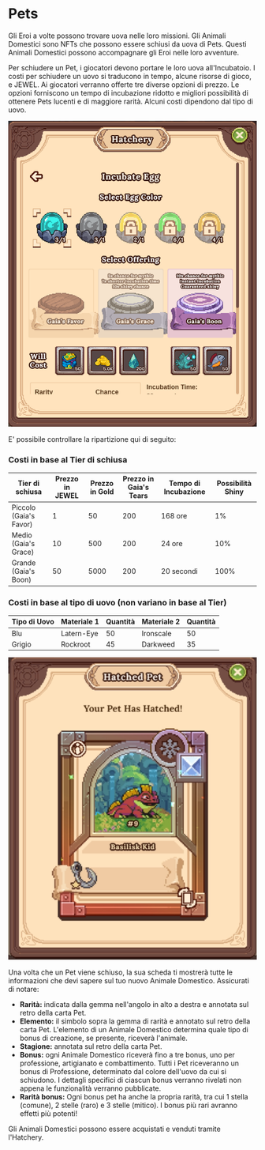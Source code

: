 # Pets

Gli Eroi a volte possono trovare uova nelle loro missioni. Gli Animali Domestici sono NFTs che possono essere schiusi da uova di Pets. Questi Animali Domestici possono accompagnare gli Eroi nelle loro avventure.

Per schiudere un Pet, i giocatori devono portare le loro uova all'Incubatoio. I costi per schiudere un uovo si traducono in tempo, alcune risorse di gioco, e JEWEL. Ai giocatori verranno offerte tre diverse opzioni di prezzo. Le opzioni forniscono un tempo di incubazione ridotto e migliori possibilità di ottenere Pets lucenti e di maggiore rarità. Alcuni costi dipendono dal tipo di uovo.

![](<../../../.gitbook/assets/image (8).png>)

E' possibile controllare la ripartizione qui di seguito:

### Costi in base al Tier di schiusa

| Tier di schiusa        | Prezzo in JEWEL | Prezzo in Gold | Prezzo in Gaia's Tears  | Tempo di Incubazione | Possibilità Shiny |
| ---------------------- | --------------- | -------------- | ----------------------- | -------------------- | ----------------- |
| Piccolo (Gaia's Favor) | 1               | 50             | 200                     | 168 ore              | 1%                |
| Medio (Gaia's Grace)   | 10              | 500            | 200                     | 24 ore               | 10%               |
| Grande (Gaia's Boon)   | 50              | 5000           | 200                     | 20 secondi           | 100%              |

### Costi in base al tipo di uovo (non variano in base al Tier)

| Tipo di Uovo | Materiale 1 | Quantità | Materiale 2  | Quantità |
| ------------ | ----------- | -------- | ------------ | -------- |
| Blu          | Latern-Eye  | 50       | Ironscale    | 50       |
| Grigio       | Rockroot    | 45       | Darkweed     | 35       |

![](<../../../.gitbook/assets/image (1) (2).png>)

Una volta che un Pet viene schiuso, la sua scheda ti mostrerà tutte le informazioni che devi sapere sul tuo nuovo Animale Domestico. Assicurati di notare:

* **Rarità:** indicata dalla gemma nell'angolo in alto a destra e annotata sul retro della carta Pet.
* **Elemento:** il simbolo sopra la gemma di rarità e annotato sul retro della carta Pet. L'elemento di un Animale Domestico determina quale tipo di bonus di creazione, se presente, riceverà l'animale.
* **Stagione:** annotata sul retro della carta Pet.
* **Bonus:** ogni Animale Domestico riceverà fino a tre bonus, uno per professione, artigianato e combattimento. Tutti i Pet riceveranno un bonus di Professione, determinato dal colore dell'uovo da cui si schiudono. I dettagli specifici di ciascun bonus verranno rivelati non appena le funzionalità verranno pubblicate.
* **Rarità bonus:** Ogni bonus pet ha anche la propria rarità, tra cui 1 stella (comune), 2 stelle (raro) e 3 stelle (mitico). I bonus più rari avranno effetti più potenti!

Gli Animali Domestici possono essere acquistati e venduti tramite l'Hatchery.

